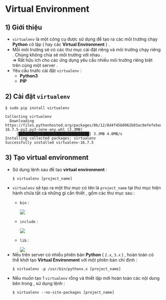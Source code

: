 # Virtual Environment
## **1) Giới thiệu**
- `virtualenv` là một công cụ được sử dụng để tạo ra các môi trường chạy **Python** cô lập ( hay các **Virtual Environment** ) .
- Mỗi môi trường sẽ có các thư mục cài đặt riêng và môi trường chạy riêng . Chúng không chia sẻ môi trường với nhau .<br>
=> Rất hữu ích cho các ứng dụng yêu cầu nhiều môi trường riêng biệt trên cùng một server .
- Yêu cầu trước cài đặt `virtualenv` :
    - **Python3**
    - **PIP**
## **2) Cài đặt `virtualenv`**
```
$ sudo pip install virtualenv
```
```
Collecting virtualenv
  Downloading https://files.pythonhosted.org/packages/8b/12/8d4f45b8962b03ac9efefe5ed5053f6b29334d83e438b4fe379d21c0cb8e/virtualenv-16.7.5-py2.py3-none-any.whl (3.3MB)
     |████████████████████████████████| 3.3MB 4.0MB/s 
Installing collected packages: virtualenv
Successfully installed virtualenv-16.7.5
```
## **3) Tạo virtual environment**
- Sử dụng lệnh sau để tạo **virtual environment** :
    ```
    $ virtualenv [project_name]
    ```
- `virtualenv` sẽ tạo ra một thư mục có tên là `project_name` tại thư mục hiện hành chứa tất cả những gì cần thiết , gồm các thư mục sau :
    - `bin` : 

        <img src=https://i.imgur.com/mL6GHXh.png>
    - `include` :

        <img src=https://i.imgur.com/aKLbMhc.png>
    - `lib` :

        <img src=https://i.imgur.com/tPNldBO.png> 
- Nếu trên server có nhiều phiên bản **Python** ( `2.x`, `3.x` ) , hoàn toàn có thể khởi tạo **Virtual Environment** với một phiên bản chỉ định :
    ```
    $ virtualenv -p /usr/bin/pythonx.x [project_name]
    ```
- Nếu muốn tạo 1 `virtualenv` rỗng và thiết lập mới hoàn toàn các nội dung bên trong , sử dụng lệnh :
    ```
    $ virtualenv --no-site-packages [project_name]
    ```